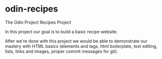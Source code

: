 # odin-recipes
The Odin Project Recipes Project

In this project our goal is to build a basic recipe website.

After we're done with this project we would be able to demonstrate our mastery with HTML basics (elements and tags, html boilerplate, text editing, lists, links and images, proper commit messages for git).
